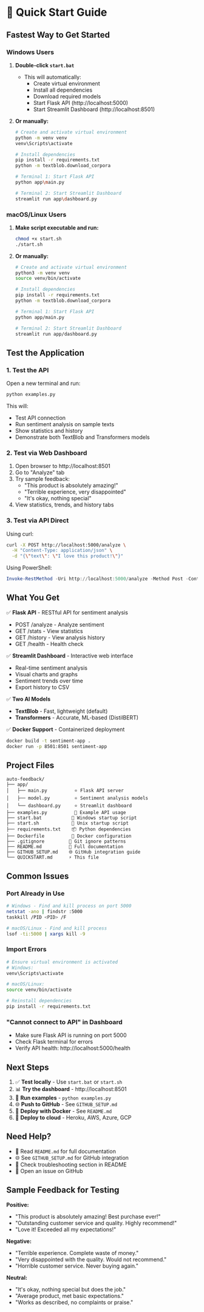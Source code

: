 # 🚀 Quick Start Guide

## Fastest Way to Get Started

### Windows Users

1. **Double-click `start.bat`** 
   - This will automatically:
     - Create virtual environment
     - Install all dependencies
     - Download required models
     - Start Flask API (http://localhost:5000)
     - Start Streamlit Dashboard (http://localhost:8501)

2. **Or manually:**
   ```bash
   # Create and activate virtual environment
   python -m venv venv
   venv\Scripts\activate
   
   # Install dependencies
   pip install -r requirements.txt
   python -m textblob.download_corpora
   
   # Terminal 1: Start Flask API
   python app\main.py
   
   # Terminal 2: Start Streamlit Dashboard
   streamlit run app\dashboard.py
   ```

### macOS/Linux Users

1. **Make script executable and run:**
   ```bash
   chmod +x start.sh
   ./start.sh
   ```

2. **Or manually:**
   ```bash
   # Create and activate virtual environment
   python3 -m venv venv
   source venv/bin/activate
   
   # Install dependencies
   pip install -r requirements.txt
   python -m textblob.download_corpora
   
   # Terminal 1: Start Flask API
   python app/main.py
   
   # Terminal 2: Start Streamlit Dashboard
   streamlit run app/dashboard.py
   ```

## Test the Application

### 1. Test the API
Open a new terminal and run:
```bash
python examples.py
```

This will:
- Test API connection
- Run sentiment analysis on sample texts
- Show statistics and history
- Demonstrate both TextBlob and Transformers models

### 2. Test via Web Dashboard

1. Open browser to http://localhost:8501
2. Go to "Analyze" tab
3. Try sample feedback:
   - "This product is absolutely amazing!"
   - "Terrible experience, very disappointed"
   - "It's okay, nothing special"
4. View statistics, trends, and history tabs

### 3. Test via API Direct

Using curl:
```bash
curl -X POST http://localhost:5000/analyze \
  -H "Content-Type: application/json" \
  -d "{\"text\": \"I love this product!\"}"
```

Using PowerShell:
```powershell
Invoke-RestMethod -Uri http://localhost:5000/analyze -Method Post -ContentType "application/json" -Body '{"text": "I love this product!"}'
```

## What You Get

✅ **Flask API** - RESTful API for sentiment analysis
- POST /analyze - Analyze sentiment
- GET /stats - View statistics
- GET /history - View analysis history
- GET /health - Health check

✅ **Streamlit Dashboard** - Interactive web interface
- Real-time sentiment analysis
- Visual charts and graphs
- Sentiment trends over time
- Export history to CSV

✅ **Two AI Models**
- **TextBlob** - Fast, lightweight (default)
- **Transformers** - Accurate, ML-based (DistilBERT)

✅ **Docker Support** - Containerized deployment
```bash
docker build -t sentiment-app .
docker run -p 8501:8501 sentiment-app
```

## Project Files

```
auto-feedback/
├── app/
│   ├── main.py          ⭐ Flask API server
│   ├── model.py         ⭐ Sentiment analysis models
│   └── dashboard.py     ⭐ Streamlit dashboard
├── examples.py          📘 Example API usage
├── start.bat           🚀 Windows startup script
├── start.sh            🚀 Unix startup script
├── requirements.txt    📦 Python dependencies
├── Dockerfile          🐳 Docker configuration
├── .gitignore         🚫 Git ignore patterns
├── README.md          📖 Full documentation
├── GITHUB_SETUP.md    🌐 GitHub integration guide
└── QUICKSTART.md      ⚡ This file
```

## Common Issues

### Port Already in Use
```bash
# Windows - Find and kill process on port 5000
netstat -ano | findstr :5000
taskkill /PID <PID> /F

# macOS/Linux - Find and kill process
lsof -ti:5000 | xargs kill -9
```

### Import Errors
```bash
# Ensure virtual environment is activated
# Windows:
venv\Scripts\activate

# macOS/Linux:
source venv/bin/activate

# Reinstall dependencies
pip install -r requirements.txt
```

### "Cannot connect to API" in Dashboard
- Make sure Flask API is running on port 5000
- Check Flask terminal for errors
- Verify API health: http://localhost:5000/health

## Next Steps

1. ✅ **Test locally** - Use `start.bat` or `start.sh`
2. 📊 **Try the dashboard** - http://localhost:8501
3. 🧪 **Run examples** - `python examples.py`
4. 🌐 **Push to GitHub** - See `GITHUB_SETUP.md`
5. 🐳 **Deploy with Docker** - See `README.md`
6. 🚀 **Deploy to cloud** - Heroku, AWS, Azure, GCP

## Need Help?

- 📖 Read `README.md` for full documentation
- 🌐 See `GITHUB_SETUP.md` for GitHub integration
- 🐛 Check troubleshooting section in README
- 💬 Open an issue on GitHub

## Sample Feedback for Testing

**Positive:**
- "This product is absolutely amazing! Best purchase ever!"
- "Outstanding customer service and quality. Highly recommend!"
- "Love it! Exceeded all my expectations!"

**Negative:**
- "Terrible experience. Complete waste of money."
- "Very disappointed with the quality. Would not recommend."
- "Horrible customer service. Never buying again."

**Neutral:**
- "It's okay, nothing special but does the job."
- "Average product, met basic expectations."
- "Works as described, no complaints or praise."




